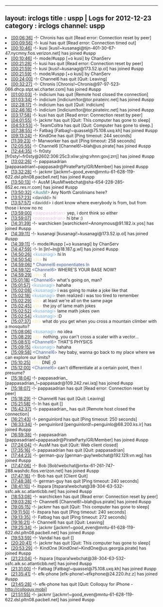 
---
layout: irclogs
title : uspp | Logs for 2012-12-23
category : irclogs
channel: uspp
---
<li class="logitem"><a href="#00:06:36" name="00:06:36" class="time">[00:06:36]</a> -!- <span class="quit">Chronis</span> has quit [Read error: Connection reset by peer] </li>
<li class="logitem"><a href="#00:09:56" name="00:09:56" class="time">[00:09:56]</a> -!- <span class="quit">kusi</span> has quit [Read error: Connection timed out] </li>
<li class="logitem"><a href="#00:10:46" name="00:10:46" class="time">[00:10:46]</a> -!- <span class="join">kusi</span> [kusi!~kusanagi@tijn-401-30-67-47.nycmny.fios.verizon.net] has joined #uspp </li>
<li class="logitem"><a href="#00:10:46" name="00:10:46" class="time">[00:10:46]</a> -!- mode/<span class="mode">#uspp</span> [+o kusi] by ChanServ </li>
<li class="logitem"><a href="#00:21:28" name="00:21:28" class="time">[00:21:28]</a> -!- <span class="quit">kusi</span> has quit [Read error: Connection reset by peer] </li>
<li class="logitem"><a href="#00:21:59" name="00:21:59" class="time">[00:21:59]</a> -!- <span class="join">kusi</span> [kusi!~kusanagi@173.52.ip.ol] has joined #uspp </li>
<li class="logitem"><a href="#00:21:59" name="00:21:59" class="time">[00:21:59]</a> -!- mode/<span class="mode">#uspp</span> [+o kusi] by ChanServ </li>
<li class="logitem"><a href="#00:24:00" name="00:24:00" class="time">[00:24:00]</a> -!- <span class="quit">Channel6</span> has quit [Quit: Leaving] </li>
<li class="logitem"><a href="#00:32:27" name="00:32:27" class="time">[00:32:27]</a> -!- <span class="join">Chronis</span> [Chronis!~Chronis@97-97-523-066.dhcp.stpt.wi.charter.com] has joined #uspp </li>
<li class="logitem"><a href="#01:00:03" name="01:00:03" class="time">[01:00:03]</a> -!- <span class="quit">indicium</span> has quit [Remote host closed the connection] </li>
<li class="logitem"><a href="#01:03:34" name="01:03:34" class="time">[01:03:34]</a> -!- <span class="join">indicium</span> [indicium!tor@tor.pirateirc.net] has joined #uspp </li>
<li class="logitem"><a href="#02:28:17" name="02:28:17" class="time">[02:28:17]</a> -!- <span class="quit">indicium</span> has quit [Quit: indicium] </li>
<li class="logitem"><a href="#02:46:16" name="02:46:16" class="time">[02:46:16]</a> -!- <span class="join">indicium</span> [indicium!tor@tor.pirateirc.net] has joined #uspp </li>
<li class="logitem"><a href="#03:17:58" name="03:17:58" class="time">[03:17:58]</a> -!- <span class="quit">kusi</span> has quit [Read error: Connection reset by peer] </li>
<li class="logitem"><a href="#04:01:55" name="04:01:55" class="time">[04:01:55]</a> -!- <span class="quit">jackmr</span> has quit [Quit: This computer has gone to sleep] </li>
<li class="logitem"><a href="#04:53:53" name="04:53:53" class="time">[04:53:53]</a> -!- <span class="quit">TeamColtra</span> has quit [Quit: Computer has gone to sleep.] </li>
<li class="logitem"><a href="#07:38:55" name="07:38:55" class="time">[07:38:55]</a> -!- <span class="join">Fatbag</span> [Fatbag!~quassel@75.108.uxq.kh] has joined #uspp </li>
<li class="logitem"><a href="#09:13:24" name="09:13:24" class="time">[09:13:24]</a> -!- <span class="quit">KindOne</span> has quit [Ping timeout: 244 seconds] </li>
<li class="logitem"><a href="#11:39:23" name="11:39:23" class="time">[11:39:23]</a> -!- <span class="quit">Manworker</span> has quit [Ping timeout: 258 seconds] </li>
<li class="logitem"><a href="#12:05:55" name="12:05:55" class="time">[12:05:55]</a> -!- <span class="join">Channel6</span> [Channel6!~blah@us.pirate] has joined #uspp </li>
<li class="logitem"><a href="#12:44:35" name="12:44:35" class="time">[12:44:35]</a> -!- <span class="join">fr0sty</span> [fr0sty!~fr0sty@2602:306:25c3:xliw:yjng:vhnn:govj:zrrj] has joined #uspp </li>
<li class="logitem"><a href="#13:02:26" name="13:02:26" class="time">[13:02:26]</a> -!- <span class="join">pappasadrian</span> [pappasadrian!~pappasadr@PirateParty/GR/Member] has joined #uspp </li>
<li class="logitem"><a href="#13:32:28" name="13:32:28" class="time">[13:32:28]</a> -!- <span class="join">jackmr</span> [jackmr!~good_even@mntu-61-628-119-622.dsl.pltn08.pacbell.net] has joined #uspp </li>
<li class="logitem"><a href="#13:50:13" name="13:50:13" class="time">[13:50:13]</a> -!- <span class="join">AusM</span> [AusM!webchat@sha-654-228-285-852.ec.res.rr.com] has joined #uspp </li>
<li class="logitem"><a href="#13:50:32" name="13:50:32" class="time">[13:50:32]</a> <span class="person" style="color:#2c818a">&lt;AusM&gt;</span> Any North Carolinians here? </li>
<li class="logitem"><a href="#13:57:23" name="13:57:23" class="time">[13:57:23]</a> <span class="person" style="color:#2d3f2f">&lt;davidd&gt;</span> hi </li>
<li class="logitem"><a href="#13:57:57" name="13:57:57" class="time">[13:57:57]</a> <span class="person" style="color:#2d3f2f">&lt;davidd&gt;</span> i dont know where everybody is from, but from those i know no nc </li>
<li class="logitem"><a href="#13:59:00" name="13:59:00" class="time">[13:59:00]</a> <span class="person" style="color:#e9bee5">&lt;pappasadrian&gt;</span> yep, i dont think so either </li>
<li class="logitem"><a href="#13:59:07" name="13:59:07" class="time">[13:59:07]</a> <span class="person" style="color:#e9bee5">&lt;pappasadrian&gt;</span> hi btw :) </li>
<li class="logitem"><a href="#14:31:39" name="14:31:39" class="time">[14:31:39]</a> -!- <span class="join">warchicken</span> [warchicken!~Anonymous@91.182.ix.yos] has joined #uspp </li>
<li class="logitem"><a href="#14:39:11" name="14:39:11" class="time">[14:39:11]</a> -!- <span class="join">kusanagi</span> [kusanagi!~kusanagi@173.52.ip.ol] has joined #uspp </li>
<li class="logitem"><a href="#14:39:11" name="14:39:11" class="time">[14:39:11]</a> -!- mode/<span class="mode">#uspp</span> [+o kusanagi] by ChanServ </li>
<li class="logitem"><a href="#14:47:59" name="14:47:59" class="time">[14:47:59]</a> -!- <span class="join">ln</span> [ln!~ln@18.187.g.wl] has joined #uspp </li>
<li class="logitem"><a href="#14:50:26" name="14:50:26" class="time">[14:50:26]</a> <span class="person" style="color:#6aace3">&lt;kusanagi&gt;</span> hi ln  </li>
<li class="logitem"><a href="#14:50:54" name="14:50:54" class="time">[14:50:54]</a> <span class="person" style="color:#f8e19f">&lt;ln&gt;</span> hi </li>
<li class="logitem"><a href="#14:59:06" name="14:59:06" class="time">[14:59:06]</a> <span class="person" style="color:#3d5ba0">* Channel6 exponentiates ln </span> </li>
<li class="logitem"><a href="#14:59:12" name="14:59:12" class="time">[14:59:12]</a> <span class="person" style="color:#3d5ba0">&lt;Channel6&gt;</span> WHERE'S YOUR BASE NOW? </li>
<li class="logitem"><a href="#14:59:29" name="14:59:29" class="time">[14:59:29]</a> <span class="person" style="color:#f8e19f">&lt;ln&gt;</span> :( </li>
<li class="logitem"><a href="#15:01:18" name="15:01:18" class="time">[15:01:18]</a> <span class="person" style="color:#3d5ba0">&lt;Channel6&gt;</span> what's going on, man? </li>
<li class="logitem"><a href="#15:01:57" name="15:01:57" class="time">[15:01:57]</a> <span class="person" style="color:#6aace3">&lt;kusanagi&gt;</span> hahaha </li>
<li class="logitem"><a href="#15:02:08" name="15:02:08" class="time">[15:02:08]</a> <span class="person" style="color:#6aace3">&lt;kusanagi&gt;</span> i was going to make a joke like that </li>
<li class="logitem"><a href="#15:02:18" name="15:02:18" class="time">[15:02:18]</a> <span class="person" style="color:#6aace3">&lt;kusanagi&gt;</span> then realized i was too tired to remember </li>
<li class="logitem"><a href="#15:02:29" name="15:02:29" class="time">[15:02:29]</a> <span class="person" style="color:#f8e19f">&lt;ln&gt;</span> at least we're all on the same page </li>
<li class="logitem"><a href="#15:02:45" name="15:02:45" class="time">[15:02:45]</a> <span class="person" style="color:#f8e19f">&lt;ln&gt;</span> the joy of lame math jokes </li>
<li class="logitem"><a href="#15:02:52" name="15:02:52" class="time">[15:02:52]</a> <span class="person" style="color:#6aace3">&lt;kusanagi&gt;</span> lame math jokes own </li>
<li class="logitem"><a href="#15:02:54" name="15:02:54" class="time">[15:02:54]</a> <span class="person" style="color:#6aace3">&lt;kusanagi&gt;</span> :D </li>
<li class="logitem"><a href="#15:07:37" name="15:07:37" class="time">[15:07:37]</a> <span class="person" style="color:#f8e19f">&lt;ln&gt;</span> what do you get when you cross a mountain climber with a mosquito? </li>
<li class="logitem"><a href="#15:08:06" name="15:08:06" class="time">[15:08:06]</a> <span class="person" style="color:#6aace3">&lt;kusanagi&gt;</span> no idea </li>
<li class="logitem"><a href="#15:08:29" name="15:08:29" class="time">[15:08:29]</a> <span class="person" style="color:#f8e19f">&lt;ln&gt;</span> nothing. you can't cross a scaler with a vector... </li>
<li class="logitem"><a href="#15:08:51" name="15:08:51" class="time">[15:08:51]</a> <span class="person" style="color:#3d5ba0">&lt;Channel6&gt;</span> THAT'S PHYSICS </li>
<li class="logitem"><a href="#15:09:15" name="15:09:15" class="time">[15:09:15]</a> <span class="person" style="color:#6aace3">&lt;kusanagi&gt;</span> hahaha </li>
<li class="logitem"><a href="#15:09:58" name="15:09:58" class="time">[15:09:58]</a> <span class="person" style="color:#3d5ba0">&lt;Channel6&gt;</span> hey baby, wanna go back to my place where we can explore our limits? </li>
<li class="logitem"><a href="#15:10:25" name="15:10:25" class="time">[15:10:25]</a> <span class="person" style="color:#f8e19f">&lt;ln&gt;</span> DNE ;0 </li>
<li class="logitem"><a href="#15:12:00" name="15:12:00" class="time">[15:12:00]</a> <span class="person" style="color:#3d5ba0">&lt;Channel6&gt;</span> can't differentiate at a certain point, then I presume? </li>
<li class="logitem"><a href="#15:18:04" name="15:18:04" class="time">[15:18:04]</a> -!- <span class="join">pappasadrian_</span> [pappasadrian_!~pappasadr@109.242.rwi.ixq] has joined #uspp </li>
<li class="logitem"><a href="#15:18:07" name="15:18:07" class="time">[15:18:07]</a> -!- <span class="quit">pappasadrian</span> has quit [Read error: Connection reset by peer] </li>
<li class="logitem"><a href="#15:18:29" name="15:18:29" class="time">[15:18:29]</a> -!- <span class="quit">Channel6</span> has quit [Quit: Leaving] </li>
<li class="logitem"><a href="#15:21:58" name="15:21:58" class="time">[15:21:58]</a> -!- <span class="quit">ln</span> has quit [] </li>
<li class="logitem"><a href="#15:42:37" name="15:42:37" class="time">[15:42:37]</a> -!- <span class="quit">pappasadrian_</span> has quit [Remote host closed the connection] </li>
<li class="logitem"><a href="#16:21:43" name="16:21:43" class="time">[16:21:43]</a> -!- <span class="quit">penguinlord</span> has quit [Ping timeout: 250 seconds] </li>
<li class="logitem"><a href="#16:33:34" name="16:33:34" class="time">[16:33:34]</a> -!- <span class="join">penguinlord</span> [penguinlord!~penguinlo@68.200.ks.ir] has joined #uspp </li>
<li class="logitem"><a href="#16:59:38" name="16:59:38" class="time">[16:59:38]</a> -!- <span class="join">pappasadrian</span> [pappasadrian!~pappasadr@PirateParty/GR/Member] has joined #uspp </li>
<li class="logitem"><a href="#17:24:04" name="17:24:04" class="time">[17:24:04]</a> -!- <span class="quit">AusM</span> has quit [Quit: Web client closed] </li>
<li class="logitem"><a href="#17:35:16" name="17:35:16" class="time">[17:35:16]</a> -!- <span class="quit">pappasadrian</span> has quit [Quit: pappasadrian] </li>
<li class="logitem"><a href="#17:44:23" name="17:44:23" class="time">[17:44:23]</a> -!- <span class="join">german-guy</span> [german-guy!webchat@192.129.vn.wg] has joined #uspp </li>
<li class="logitem"><a href="#17:47:06" name="17:47:06" class="time">[17:47:06]</a> -!- <span class="join">Bob</span> [Bob!webchat@nrbx-61-261-747-288.washdc.fios.verizon.net] has joined #uspp </li>
<li class="logitem"><a href="#17:47:16" name="17:47:16" class="time">[17:47:16]</a> -!- <span class="quit">Bob</span> has quit [Client Quit] </li>
<li class="logitem"><a href="#17:48:38" name="17:48:38" class="time">[17:48:38]</a> -!- <span class="quit">german-guy</span> has quit [Ping timeout: 240 seconds] </li>
<li class="logitem"><a href="#18:41:10" name="18:41:10" class="time">[18:41:10]</a> -!- <span class="join">itspara</span> [itspara!webchat@38-304-63-532-ssfc.aik.sc.atlanticbb.net] has joined #uspp </li>
<li class="logitem"><a href="#18:53:08" name="18:53:08" class="time">[18:53:08]</a> -!- <span class="quit">warchicken</span> has quit [Read error: Connection reset by peer] </li>
<li class="logitem"><a href="#19:03:28" name="19:03:28" class="time">[19:03:28]</a> -!- <span class="join">Channel6</span> [Channel6!~blah@us.pirate] has joined #uspp </li>
<li class="logitem"><a href="#19:05:15" name="19:05:15" class="time">[19:05:15]</a> -!- <span class="quit">jackmr</span> has quit [Quit: This computer has gone to sleep] </li>
<li class="logitem"><a href="#19:11:50" name="19:11:50" class="time">[19:11:50]</a> -!- <span class="quit">itspara</span> has quit [Ping timeout: 240 seconds] </li>
<li class="logitem"><a href="#19:13:35" name="19:13:35" class="time">[19:13:35]</a> -!- <span class="quit">Fatbag</span> has quit [Ping timeout: 272 seconds] </li>
<li class="logitem"><a href="#19:16:21" name="19:16:21" class="time">[19:16:21]</a> -!- <span class="quit">Channel6</span> has quit [Quit: Leaving] </li>
<li class="logitem"><a href="#19:25:34" name="19:25:34" class="time">[19:25:34]</a> -!- <span class="join">jackmr</span> [jackmr!~good_even@mntu-61-628-119-622.dsl.pltn08.pacbell.net] has joined #uspp </li>
<li class="logitem"><a href="#19:53:59" name="19:53:59" class="time">[19:53:59]</a> -!- <span class="quit">Vandal</span> has quit [] </li>
<li class="logitem"><a href="#20:20:41" name="20:20:41" class="time">[20:20:41]</a> -!- <span class="quit">jackmr</span> has quit [Quit: This computer has gone to sleep] </li>
<li class="logitem"><a href="#20:53:29" name="20:53:29" class="time">[20:53:29]</a> -!- <span class="join">KindOne</span> [KindOne!~KindOne@us.georgia.pirate] has joined #uspp </li>
<li class="logitem"><a href="#21:23:04" name="21:23:04" class="time">[21:23:04]</a> -!- <span class="join">itspara</span> [itspara!webchat@38-304-63-532-ssfc.aik.sc.atlanticbb.net] has joined #uspp </li>
<li class="logitem"><a href="#21:31:00" name="21:31:00" class="time">[21:31:00]</a> -!- <span class="join">Fatbag</span> [Fatbag!~quassel@75.108.uxq.kh] has joined #uspp </li>
<li class="logitem"><a href="#21:35:41" name="21:35:41" class="time">[21:35:41]</a> -!- <span class="join">efk-phone</span> [efk-phone!~efkphone@24.220.ihz.z] has joined #uspp </li>
<li class="logitem"><a href="#21:45:28" name="21:45:28" class="time">[21:45:28]</a> -!- <span class="quit">efk-phone</span> has quit [Quit: Colloquy for iPhone - <a href="http://colloquy.mobi]" target="_blank">http://colloquy.mobi]</a> </li>
<li class="logitem"><a href="#21:51:55" name="21:51:55" class="time">[21:51:55]</a> -!- <span class="join">jackmr</span> [jackmr!~good_even@mntu-61-628-119-622.dsl.pltn08.pacbell.net] has joined #uspp </li>


